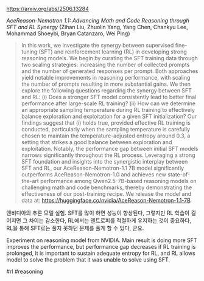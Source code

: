 https://arxiv.org/abs/2506.13284

*AceReason-Nemotron 1.1: Advancing Math and Code Reasoning through SFT and RL Synergy* (Zihan Liu, Zhuolin Yang, Yang Chen, Chankyu Lee, Mohammad Shoeybi, Bryan Catanzaro, Wei Ping)

> In this work, we investigate the synergy between supervised fine-tuning (SFT) and reinforcement learning (RL) in developing strong reasoning models. We begin by curating the SFT training data through two scaling strategies: increasing the number of collected prompts and the number of generated responses per prompt. Both approaches yield notable improvements in reasoning performance, with scaling the number of prompts resulting in more substantial gains. We then explore the following questions regarding the synergy between SFT and RL: (i) Does a stronger SFT model consistently lead to better final performance after large-scale RL training? (ii) How can we determine an appropriate sampling temperature during RL training to effectively balance exploration and exploitation for a given SFT initialization? Our findings suggest that (i) holds true, provided effective RL training is conducted, particularly when the sampling temperature is carefully chosen to maintain the temperature-adjusted entropy around 0.3, a setting that strikes a good balance between exploration and exploitation. Notably, the performance gap between initial SFT models narrows significantly throughout the RL process. Leveraging a strong SFT foundation and insights into the synergistic interplay between SFT and RL, our AceReason-Nemotron-1.1 7B model significantly outperforms AceReason-Nemotron-1.0 and achieves new state-of-the-art performance among Qwen2.5-7B-based reasoning models on challenging math and code benchmarks, thereby demonstrating the effectiveness of our post-training recipe. We release the model and data at: https://huggingface.co/nvidia/AceReason-Nemotron-1.1-7B

엔비디아의 추론 모델 실험. SFT를 많이 하면 성능이 향상된다, 그렇지만 RL 학습이 길어지면 그 차이는 감소한다, RL에서는 엔트로피를 적절하게 유지하는 것이 중요하다, RL을 통해 SFT로는 풀지 못하던 문제를 풀게 할 수 있다, 군요.

<english>
Experiment on reasoning model from NVIDIA. Main result is doing more SFT improves the performance, but performance gap decreases if RL training is prolonged, it is important to sustain adequate entropy for RL, and RL allows model to solve the problem that it was unable to solve using SFT.
</english>

#rl #reasoning 